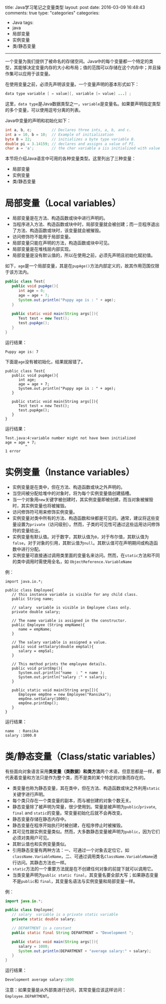 title: Java学习笔记之变量类型
layout: post
date: 2016-03-09 16:48:43  
comments: true
type: "categories"
categories: 
- Java
tags: 
- java
- 局部变量
- 实例变量
- 类/静态变量

---
一个变量为我们提供了被命名的存储空间。Java中的每个变量都一个特定的类型，其能够决定变量内存的大小和布局；值的范围可以存储在这个内存中；并且操作集可以应用于该变量。

在使用变量之前，必须先声明该变量。一个变量声明的基本形式如下：

```java
data type variable [ = value][, variable [= value] ...] ;
```

这里，`data type`是Java数据类型之一，`variable`是变量名。如果要声明指定类型的多个变量，可以使用逗号分离的列表。

Java中变量的声明和初始化如下：

<!--more-->

```java
int a, b, c;         // Declares three ints, a, b, and c.
int a = 10, b = 10;  // Example of initialization
byte B = 22;         // initializes a byte type variable B.
double pi = 3.14159; // declares and assigns a value of PI.
char a = 'a';        // the char variable a iis initialized with value 'a'
```

本节将介绍Java语言中可用的各种变量类型。这里列出了三种变量：

- 局部变量
- 实例变量
- 类/静态变量

# 局部变量（Local variables）

- 局部变量是在方法、构造函数或块中进行声明的。
- 当程序进入方法、构造函数或块中时，局部变量就会被创建；而一旦程序退出了方法、构造函数或块时，该变量就会被摧毁。
- 访问修饰符不能用于局部变量。
- 局部变量只能在声明的方法，构造函数或块中可见。
- 局部变量是在堆栈层内部实现。
- 局部变量是没有默认值的，所以在使用之前，必须先声明且初始化赋初值。

如下，`age`是一个局部变量，其是在`pupAge()`方法内部定义的，故其作用范围仅限于该方法内。

```java
public class Test{ 
   public void pupAge(){
      int age = 0;
      age = age + 7;
      System.out.println("Puppy age is : " + age);
   }
   
   public static void main(String args[]){
      Test test = new Test();
      test.pupAge();
   }
}
```

运行结果：

```
Puppy age is: 7
```

下面是`age`没有被初始化，结果就报错了。

```
public class Test{ 
   public void pupAge(){
      int age;
      age = age + 7;
      System.out.println("Puppy age is : " + age);
   }
   
   public static void main(String args[]){
      Test test = new Test();
      test.pupAge();
   }
}
```

运行结果：

```
Test.java:4:variable number might not have been initialized
age = age + 7;
         ^
1 error
```

# 实例变量（Instance variables）

- 实例变量是在类中，但在方法、构造函数或块之外声明的。
- 当空间被分配给堆中的对象时，将为每个实例变量值创建插槽。
- 当一个对象用`new`关键字被创建时，其实例变量即被创建，而当对象被摧毁时，其实例变量也将被摧毁。
- 访问修饰符可用来修饰实例变量。
- 实例变量对类中所有的方法、构造函数和块都是可见的。通常，建议将这些变量设置为`private`（访问级别）。然而，子类的可见性可通过这些运用访问修饰符的变量给出。
- 实例变量有默认值。对于数字，其默认值为`0`，对于布尔值，其默认值为`false`，对于对象的引用，其默认值为`null`。其默认值可在声明期间或构造函数中进行分配。
- 实例变量可直接通过调用类里面的变量名来访问。然而，在`static`方法和不同的类中调用时需使用全名，如 `ObjectReference.VariableName`

例：

```
import java.io.*;

public class Employee{
   // this instance variable is visible for any child class.
   public String name;
   
   // salary  variable is visible in Employee class only.
   private double salary;
   
   // The name variable is assigned in the constructor. 
   public Employee (String empName){
      name = empName;
   }

   // The salary variable is assigned a value.
   public void setSalary(double empSal){
      salary = empSal;
   }
   
   // This method prints the employee details.
   public void printEmp(){
      System.out.println("name  : " + name );
      System.out.println("salary :" + salary);
   }

   public static void main(String args[]){
      Employee empOne = new Employee("Ransika");
      empOne.setSalary(1000);
      empOne.printEmp();
   }
}
```

运行结果：

```
name  : Ransika
salary :1000.0
```

# 类/静态变量（Class/static variables）
有些面向对象语言采用**类变量（类数据）**和**类方法**两个术语，但意思都是一样，都代表着变量和方法只是作为整个类，而不是类的某个特定的对象而存在的。
- 类变量也称为静态变量，其在类中，但在方法、构造函数或块之外利用`static`关键字进行声明。
- 每个类只存在一个类变量的副本，而与被创建的对象个数无关。
- 静态变量除了被声明为常量，很少使用到。常量是被声明为`public`/`private`, `final` and `static`的变量。常变量初始化后就不会再改变。
- 静态变量存储在静态内存中。
- 静态变量在程序开始执行时被创建，在程序停止时被摧毁。
- 其可见性跟实例变量类似。然而，大多数静态变量被声明为`public`，因为它们必须对类用户可见。
- 其默认值也和实例变量类似。
- 引用静态变量有两种方法：一、可通过一个对象去定位它，如`className.VariableName`，二、可通过调用类名`ClassName.VariableName`进行访问。其静态方法也一样。
- `static`方法的一个重要方法就是在不创建任何对象的前提下就可以调用它。
- 当类变量声明为`public static final`，其变量名要全部大写；如果静态变量不是`public`和 `final`，其变量名语法与实例变量和局部变量一样。

例：

```java
import java.io.*;

public class Employee{
   // salary  variable is a private static variable
   private static double salary;

   // DEPARTMENT is a constant
   public static final String DEPARTMENT = "Development ";

   public static void main(String args[]){
      salary = 1000;
      System.out.println(DEPARTMENT + "average salary:" + salary);
   }
}
```

运行结果：

```java
Development average salary:1000
```

注意：如果变量是从外部类进行访问，其常变量应该这样访问：`Employee.DEPARTMENT`。